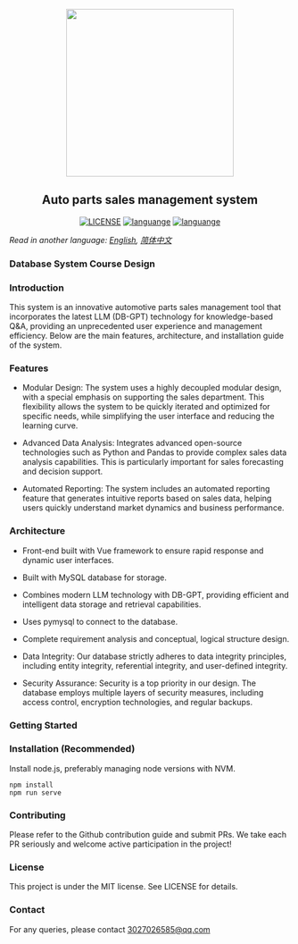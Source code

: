 <p align="center">
<img width=300px height=300px src="https://github.com/Lvjinhong/DBMS_demo/assets/96970081/7b414595-9102-43e4-b94f-fd40caec3514"/>
</p>
<h2 align="center">Auto parts sales management system</h2>
<p align="center">
  <!-- <a href="https://travis-ci.com/github/ybygjylj/habits-apriori/"><img src="https://travis-ci.com/ybygjylj/habits-apriori.svg?branch=master" alt="Build Status"></a> -->
  <a href="https://raw.githubusercontent.com/ybygjylj/habits-apriori/master/LICENSE"><img src="https://img.shields.io/badge/license-MIT-blue.svg" alt="LICENSE"></a>
  <a href="https://github.com/topics/cpp"><img src="https://img.shields.io/badge/language-sql-blue.svg" alt="languange"></a>
   <a href="https://github.com/topics/cpp"><img src="https://img.shields.io/badge/language-vue-blue.svg" alt="languange"></a>
  <!-- <a href="https://gitter.im/habits-apriori/community"><img src="https://badges.gitter.im/Join%20Chat.svg" alt="chat"></a> -->
</p>

*Read in another language: [English](README.md), [简体中文](README.zh_Hans.md)*

### Database System Course Design
### Introduction
This system is an innovative automotive parts sales management tool that incorporates the latest LLM (DB-GPT) technology for knowledge-based Q&A, providing an unprecedented user experience and management efficiency. Below are the main features, architecture, and installation guide of the system.

### Features
- Modular Design: The system uses a highly decoupled modular design, with a special emphasis on supporting the sales department. This flexibility allows the system to be quickly iterated and optimized for specific needs, while simplifying the user interface and reducing the learning curve.

- Advanced Data Analysis: Integrates advanced open-source technologies such as Python and Pandas to provide complex sales data analysis capabilities. This is particularly important for sales forecasting and decision support.

- Automated Reporting: The system includes an automated reporting feature that generates intuitive reports based on sales data, helping users quickly understand market dynamics and business performance.

### Architecture
- Front-end built with Vue framework to ensure rapid response and dynamic user interfaces.
<!-- Front-end code reference stu_manage_front project. -->
- Built with MySQL database for storage.

- Combines modern LLM technology with DB-GPT, providing efficient and intelligent data storage and retrieval capabilities.

- Uses pymysql to connect to the database.

- Complete requirement analysis and conceptual, logical structure design.

- Data Integrity: Our database strictly adheres to data integrity principles, including entity integrity, referential integrity, and user-defined integrity.

- Security Assurance: Security is a top priority in our design. The database employs multiple layers of security measures, including access control, encryption technologies, and regular backups.

### Getting Started
### Installation (Recommended)
Install node.js, preferably managing node versions with NVM.
```
npm install
npm run serve
```

### Contributing
Please refer to the Github contribution guide and submit PRs. We take each PR seriously and welcome active participation in the project!

### License
This project is under the MIT license. See LICENSE for details.

### Contact
For any queries, please contact 3027026585@qq.com
